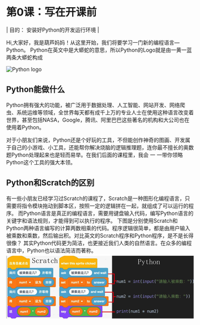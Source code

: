 # 第0课：写在开课前

| 目的： 安装好Python的开发运行环境 |

Hi,大家好，我是葫芦妈妈！从这里开始，我们将要学习一门新的编程语言—Python。
Python在英文中是大蟒蛇的意思，所以Python的Logo就是由一黄一蓝两条大蟒蛇构成

![Python logo](https://www.python.org/static/community_logos/python-logo.png)

## Python能做什么
Python拥有强大的功能，被广泛用于数据处理、人工智能、网站开发、网络爬虫、系统运维等领域，全世界每天都有成千上万的专业人士在使用这种语言改变着世界，甚至包括NASA，Google，腾讯、阿里巴巴这些著名的机构和大公司也在使用着Python。

对于小朋友们来说，Python还是个好玩的工具，不但能创作神奇的图画、开发属于自己的小游戏、小工具，还能帮你解决烧脑的逻辑推理题，连你最不擅长的奥数题Python处理起来也是轻而易举。在我们后面的课程里，我会 一 一带你领略Python这个工具的强大本领。

## Python和Scratch的区别
有一些小朋友已经学习过Scratch的课程了，Scratch是一种图形化编程语言，只需要将指令模块拖动到脚本区，按照一定的逻辑拼在一起，就组成了可以运行的程序。
而Python语言是真正的编程语言，需要用键盘输入代码，编写Python语言的关键字和语法规则，才能得到可以执行的程序。
下图是分别使用Scratch和Python两种语言编写的计算两数相乘的代码。程序逻辑很简单，都是由用户输入被乘数和乘数，然后输出积。对比英文的Scratch程序和Python程序，是不是长得很像？
其实Python代码更为简洁，也更接近我们人类的自然语言。在众多的编程语言中，Python也以语法简洁而著称。 
![Python PK Scratch](pic/p-0-1.png)